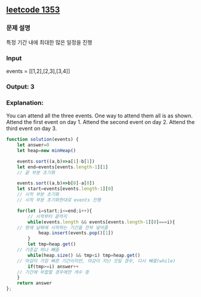 ## [leetcode 1353](https://leetcode.com/problems/maximum-number-of-events-that-can-be-attended/)

### 문제 설명
특정 기간 내에 최대한 많은 일정을 진행

### Input
events = [[1,2],[2,3],[3,4]]

### Output: 3

### Explanation:
You can attend all the three events.
One way to attend them all is as shown.
Attend the first event on day 1.
Attend the second event on day 2.
Attend the third event on day 3.


```javascript
function solution(events) {
    let answer=0
    let heap=new minHeap()

    events.sort((a,b)=>a[1]-b[1])
    let end=events[events.length-1][1]
    // 끝 부분 초기화

    events.sort((a,b)=>b[0]-a[0])
    let start=events[events.length-1][0]
    // 시작 부분 초기화
    // 시작 부분 초기화한대로 events 진행

    for(let i=start;i<=end;i++){
        // 시작부터 끝까지
        while(events.length && events[events.length-1][0]===i){
	// 현재 날짜에 시작하는 기간을 전부 넣어줌
            heap.insert(events.pop()[1])
        }
        let tmp=heap.get()
	// 기준값 하나 빼줌
        while(heap.size() && tmp<i) tmp=heap.get()
	// 마감이 가장 빠른 기간이지만, 마감이 지난 것일 경우, 다시 빼줌(while)
        if(tmp>=i) answer++
	// 기간에 부합할 경우에만 개수 증
    }
    return answer
};
```

